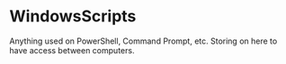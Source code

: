 # WindowsScripts
Anything used on PowerShell, Command Prompt, etc.
Storing on here to have access between computers.
